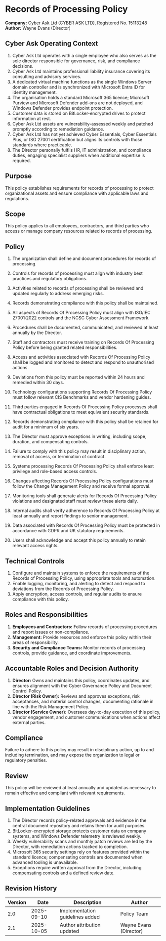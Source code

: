# Records of Processing Policy

**Company:** Cyber Ask Ltd (CYBER ASK LTD), Registered No. 15113248  
**Author:** Wayne Evans (Director)

## Cyber Ask Operating Context

1. Cyber Ask Ltd operates with a single employee who also serves as the sole director responsible for governance, risk, and compliance decisions.
2. Cyber Ask Ltd maintains professional liability insurance covering its consulting and advisory services.
3. A dedicated virtual machine functions as the single Windows Server domain controller and is synchronized with Microsoft Entra ID for identity management.
4. The organisation holds a standard Microsoft 365 licence; Microsoft Purview and Microsoft Defender add-ons are not deployed, and Windows Defender provides endpoint protection.
5. Customer data is stored on BitLocker-encrypted drives to protect information at rest.
6. Cyber Ask Ltd assets are vulnerability-assessed weekly and patched promptly according to remediation guidance.
7. Cyber Ask Ltd has not yet achieved Cyber Essentials, Cyber Essentials Plus, or ISO 27001 certification but aligns its controls with those standards where practicable.
8. The Director personally fulfils HR, IT administration, and compliance duties, engaging specialist suppliers when additional expertise is required.



## Purpose

This policy establishes requirements for records of processing to protect organizational assets and ensure compliance with applicable laws and regulations.

## Scope

This policy applies to all employees, contractors, and third parties who access or manage company resources related to records of processing.

## Policy
1. The organization shall define and document procedures for records of processing.
2. Controls for records of processing must align with industry best practices and regulatory obligations.
3. Activities related to records of processing shall be reviewed and updated regularly to address emerging risks.
4. Records demonstrating compliance with this policy shall be maintained.

1. All aspects of Records Of Processing Policy must align with ISO/IEC 27001:2022 controls and the NCSC Cyber Assessment Framework.
2. Procedures shall be documented, communicated, and reviewed at least annually by the Director.
3. Staff and contractors must receive training on Records Of Processing Policy before being granted related responsibilities.
4. Access and activities associated with Records Of Processing Policy shall be logged and monitored to detect and respond to unauthorised actions.
5. Deviations from this policy must be reported within 24 hours and remedied within 30 days.
6. Technology configurations supporting Records Of Processing Policy must follow relevant CIS Benchmarks and vendor hardening guides.
7. Third parties engaged in Records Of Processing Policy processes shall have contractual obligations to meet equivalent security standards.
8. Records demonstrating compliance with this policy shall be retained for audit for a minimum of six years.
9. The Director must approve exceptions in writing, including scope, duration, and compensating controls.
10. Failure to comply with this policy may result in disciplinary action, removal of access, or termination of contract.

1. Systems processing Records Of Processing Policy shall enforce least privilege and role-based access controls.
2. Changes affecting Records Of Processing Policy configurations must follow the Change Management Policy and receive formal approval.
3. Monitoring tools shall generate alerts for Records Of Processing Policy violations and designated staff must review these alerts daily.
4. Internal audits shall verify adherence to Records Of Processing Policy at least annually and report findings to senior management.
5. Data associated with Records Of Processing Policy must be protected in accordance with GDPR and UK statutory requirements.
6. Users shall acknowledge and accept this policy annually to retain relevant access rights.

## Technical Controls

1. Configure and maintain systems to enforce the requirements of the Records of Processing Policy, using appropriate tools and automation.
2. Enable logging, monitoring, and alerting to detect and respond to deviations from the Records of Processing Policy.
3. Apply encryption, access controls, and regular audits to ensure compliance with this policy.

## Roles and Responsibilities

1. **Employees and Contractors:** Follow records of processing procedures and report issues or non-compliance.
2. **Management:** Provide resources and enforce this policy within their areas of responsibility.
3. **Security and Compliance Teams:** Monitor records of processing controls, provide guidance, and coordinate improvements.

## Accountable Roles and Decision Authority

1. **Director:** Owns and maintains this policy, coordinates updates, and ensures alignment with the Cyber Governance Policy and Document Control Policy.
2. **Director (Risk Owner):** Reviews and approves exceptions, risk acceptances, and material control changes, documenting rationale in line with the Risk Management Policy.
3. **Director (Service Owner):** Oversees day-to-day execution of this policy, vendor engagement, and customer communications when actions affect external parties.


## Compliance

Failure to adhere to this policy may result in disciplinary action, up to and including termination, and may expose the organization to legal or regulatory penalties.

## Review

This policy will be reviewed at least annually and updated as necessary to remain effective and compliant with relevant requirements.

## Implementation Guidelines
1. The Director records policy-related approvals and evidence in the central document repository and retains them for audit purposes.
2. BitLocker-encrypted storage protects customer data on company systems, and Windows Defender telemetry is reviewed weekly.
3. Weekly vulnerability scans and monthly patch reviews are led by the Director, with remediation actions tracked to completion.
4. Microsoft 365 security settings rely on features provided within the standard licence; compensating controls are documented when advanced tooling is unavailable.
5. Exceptions require written approval from the Director, including compensating controls and a defined review date.


## Revision History

| Version | Date | Description | Author |
| ------- | ---------- | ----------------------- | ------ |
| 2.0     | 2025-09-10 | Implementation guidelines added | Policy Team |
| 2.1     | 2025-10-05 | Author attribution updated | Wayne Evans (Director) |
